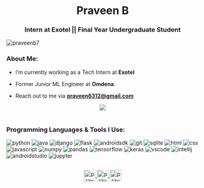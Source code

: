 # <div align="center">Praveen B</div>  
<h3 align="center">Intern at Exotel || Final Year Undergraduate Student</h3>
<p> <img src="https://komarev.com/ghpvc/?username=praveenb7" alt="praveenb7" /> </p>
  
### About Me:

- I’m currently working as a Tech Intern at **Exotel**

- Former Junior ML Engineer at **Omdena**.

- Reach out to me via **praveen6312@gmail.com**


<div align="center">
  <img src="https://github-readme-stats.vercel.app/api?username=praveenb7&show_icons=true&hide_border=true&count_private=true&show_icons=true&theme=tokyonight&include_all_commits=true" align="center" />
</div>
<br />
  
### Programming Languages & Tools I Use:
<p>
    <img src=https://img.shields.io/badge/Python-3776AB?logo=python&logoColor=white alt=python />
    <img src=https://img.shields.io/badge/Java-fc7703?logo=java&logoColor=white alt=java />
    <img src=https://img.shields.io/badge/Django-0C4B33?logo=django&logoColor=white alt=django />
    <img src=https://img.shields.io/badge/Flask-000000?logo=flask&logoColor=white alt=flask />
    <img src=https://img.shields.io/badge/Android-3DDC84?logo=android&logoColor=white alt=androidsdk />
    <img src=https://img.shields.io/badge/Git-F05032?logo=git&logoColor=white alt=git />
    <img src=https://img.shields.io/badge/SQLite-07405E?logo=sqlite&logoColor=white alt=sqlite />
    <img src=https://img.shields.io/badge/HTML5-E34F26?logo=html5&logoColor=white alt=html />
    <img src=https://img.shields.io/badge/CSS3-1572B6?logo=css3&logoColor=white alt=css />
    <img src=https://img.shields.io/badge/JavaScript-F7DF1E?&logo=javascript&logoColor=323330 alt=javascript />
    <img src=https://img.shields.io/badge/Numpy-777BB4?logo=numpy&logoColor=white alt=numpy />
    <img src=https://img.shields.io/badge/Pandas-2C2D72?logo=pandas&logoColor=white alt=pandas />
    <img src=https://img.shields.io/badge/TensorFlow-FF6F00?logo=TensorFlow&logoColor=white alt=tensorflow />
    <img src=https://img.shields.io/badge/Keras-D00000?logo=Keras&logoColor=white alt=keras />
    <img src=https://img.shields.io/badge/Visual_Studio_Code-0078D4?logo=visual%20studio%20code&logoColor=white alt=vscode />
    <img src=https://img.shields.io/badge/IntelliJIDEA-57109e.svg?logo=intellij-idea&logoColor=white alt=intellij />
    <img src=https://img.shields.io/badge/Android_Studio-3DDC84?logo=android-studio&logoColor=white alt=androidstudio />
    <img src=https://img.shields.io/badge/Jupyter-F37626.svg?logo=Jupyter&logoColor=white alt=jupyter />
</p>


##

<p align="center">
  
<a href="https://linkedin.com/in/praveenb7">
  <img align="center" src="https://www.fpsa.org/wp-content/uploads/linkedin-logo-copy.png" alt="praveenb7" width="30px" />
</a>
<a href="https://auth.geeksforgeeks.org/user/praveenb7/practice/">
  <img align="center" src="https://media.geeksforgeeks.org/wp-content/uploads/20210101144014/gfglogo.png" alt="praveenb7" width="30px" />
</a>
<a href="https://leetcode.com/praveenb7/">
  <img align="center" src="https://upload.wikimedia.org/wikipedia/commons/1/19/LeetCode_logo_black.png" alt="praveenb7" width="30px" />
</a>
  
</p>
